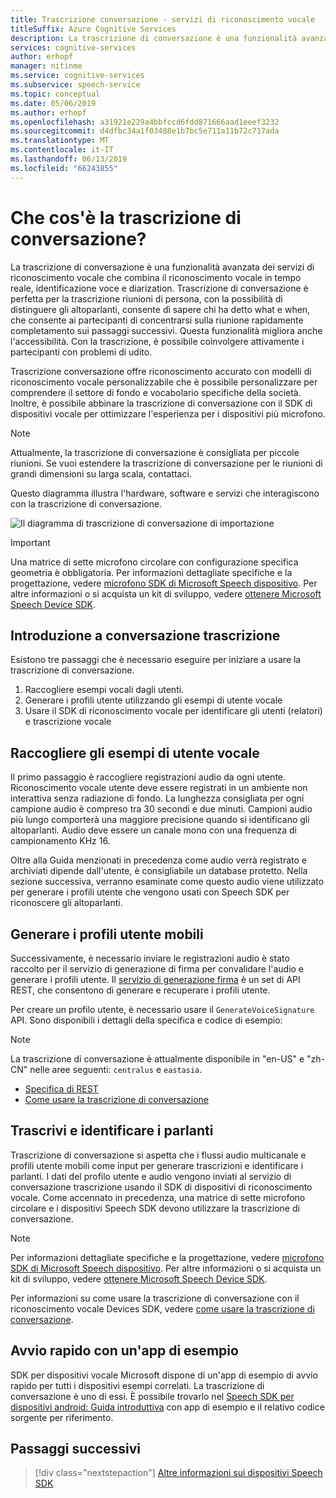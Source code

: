 ```yaml
---
title: Trascrizione conversazione - servizi di riconoscimento vocale
titleSuffix: Azure Cognitive Services
description: La trascrizione di conversazione è una funzionalità avanzata dei servizi di riconoscimento vocale che combina il riconoscimento vocale in tempo reale, identificazione voce e diarization. Trascrizione di conversazione è perfetta per la trascrizione riunioni di persona, con la possibilità di distinguere gli altoparlanti, consente di sapere chi ha detto what e when, che consente ai partecipanti di concentrarsi sulla riunione rapidamente completamento sui passaggi successivi. Questa funzionalità migliora anche l'accessibilità. Con la trascrizione, è possibile coinvolgere attivamente i partecipanti con problemi di udito.
services: cognitive-services
author: erhopf
manager: nitinme
ms.service: cognitive-services
ms.subservice: speech-service
ms.topic: conceptual
ms.date: 05/06/2019
ms.author: erhopf
ms.openlocfilehash: a31921e229a4bbfccd6fdd871666aad1eeef3232
ms.sourcegitcommit: d4dfbc34a1f03488e1b7bc5e711a11b72c717ada
ms.translationtype: MT
ms.contentlocale: it-IT
ms.lasthandoff: 06/13/2019
ms.locfileid: "66243855"
---
```

# <a name="what-is-conversation-transcription"></a>Che cos'è la trascrizione di conversazione?

La trascrizione di conversazione è una funzionalità avanzata dei servizi di riconoscimento vocale che combina il riconoscimento vocale in tempo reale, identificazione voce e diarization. Trascrizione di conversazione è perfetta per la trascrizione riunioni di persona, con la possibilità di distinguere gli altoparlanti, consente di sapere chi ha detto what e when, che consente ai partecipanti di concentrarsi sulla riunione rapidamente completamento sui passaggi successivi. Questa funzionalità migliora anche l'accessibilità. Con la trascrizione, è possibile coinvolgere attivamente i partecipanti con problemi di udito.   

Trascrizione conversazione offre riconoscimento accurato con modelli di riconoscimento vocale personalizzabile che è possibile personalizzare per comprendere il settore di fondo e vocabolario specifiche della società. Inoltre, è possibile abbinare la trascrizione di conversazione con il SDK di dispositivi vocale per ottimizzare l'esperienza per i dispositivi più microfono.

>[!NOTE]
> Attualmente, la trascrizione di conversazione è consigliata per piccole riunioni. Se vuoi estendere la trascrizione di conversazione per le riunioni di grandi dimensioni su larga scala, contattaci.

Questo diagramma illustra l'hardware, software e servizi che interagiscono con la trascrizione di conversazione.

![Il diagramma di trascrizione di conversazione di importazione](media/scenarios/conversation-transcription-service.png)

>[!IMPORTANT]
> Una matrice di sette microfono circolare con configurazione specifica geometria è obbligatoria. Per informazioni dettagliate specifiche e la progettazione, vedere [microfono SDK di Microsoft Speech dispositivo](https://aka.ms/cts/microphone). Per altre informazioni o si acquista un kit di sviluppo, vedere [ottenere Microsoft Speech Device SDK](https://aka.ms/cts/getsdk).

## <a name="get-started-with-conversation-transcription"></a>Introduzione a conversazione trascrizione

Esistono tre passaggi che è necessario eseguire per iniziare a usare la trascrizione di conversazione.

1. Raccogliere esempi vocali dagli utenti.
2. Generare i profili utente utilizzando gli esempi di utente vocale
3. Usare il SDK di riconoscimento vocale per identificare gli utenti (relatori) e trascrizione vocale

## <a name="collect-user-voice-samples"></a>Raccogliere gli esempi di utente vocale

Il primo passaggio è raccogliere registrazioni audio da ogni utente. Riconoscimento vocale utente deve essere registrati in un ambiente non interattiva senza radiazione di fondo. La lunghezza consigliata per ogni campione audio è compreso tra 30 secondi e due minuti. Campioni audio più lungo comporterà una maggiore precisione quando si identificano gli altoparlanti. Audio deve essere un canale mono con una frequenza di campionamento KHz 16.

Oltre alla Guida menzionati in precedenza come audio verrà registrato e archiviati dipende dall'utente, è consigliabile un database protetto. Nella sezione successiva, verranno esaminate come questo audio viene utilizzato per generare i profili utente che vengono usati con Speech SDK per riconoscere gli altoparlanti.

## <a name="generate-user-profiles"></a>Generare i profili utente mobili

Successivamente, è necessario inviare le registrazioni audio è stato raccolto per il servizio di generazione di firma per convalidare l'audio e generare i profili utente. Il [servizio di generazione firma](https://aka.ms/cts/signaturegenservice) è un set di API REST, che consentono di generare e recuperare i profili utente.

Per creare un profilo utente, è necessario usare il `GenerateVoiceSignature` API. Sono disponibili i dettagli della specifica e codice di esempio:

> [!NOTE]
> La trascrizione di conversazione è attualmente disponibile in "en-US" e "zh-CN" nelle aree seguenti: `centralus` e `eastasia`.

* [Specifica di REST](https://aka.ms/cts/signaturegenservice)
* [Come usare la trascrizione di conversazione](https://aka.ms/cts/howto)

## <a name="transcribe-and-identify-speakers"></a>Trascrivi e identificare i parlanti

Trascrizione di conversazione si aspetta che i flussi audio multicanale e profili utente mobili come input per generare trascrizioni e identificare i parlanti. I dati del profilo utente e audio vengono inviati al servizio di conversazione trascrizione usando il SDK di dispositivi di riconoscimento vocale. Come accennato in precedenza, una matrice di sette microfono circolare e i dispositivi Speech SDK devono utilizzare la trascrizione di conversazione.

>[!NOTE]
> Per informazioni dettagliate specifiche e la progettazione, vedere [microfono SDK di Microsoft Speech dispositivo](https://aka.ms/cts/microphone). Per altre informazioni o si acquista un kit di sviluppo, vedere [ottenere Microsoft Speech Device SDK](https://aka.ms/cts/getsdk).

Per informazioni su come usare la trascrizione di conversazione con il riconoscimento vocale Devices SDK, vedere [come usare la trascrizione di conversazione](https://aka.ms/cts/howto).


## <a name="quick-start-with-a-sample-app"></a>Avvio rapido con un'app di esempio

SDK per dispositivi vocale Microsoft dispone di un'app di esempio di avvio rapido per tutti i dispositivi esempi correlati. La trascrizione di conversazione è uno di essi. È possibile trovarlo nel [Speech SDK per dispositivi android: Guida introduttiva](https://aka.ms/sdsdk-quickstart) con app di esempio e il relativo codice sorgente per riferimento.

## <a name="next-steps"></a>Passaggi successivi

> [!div class="nextstepaction"]
> [Altre informazioni sui dispositivi Speech SDK](speech-devices-sdk.md)
